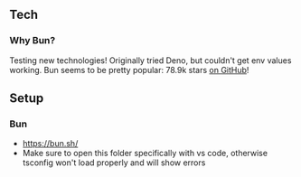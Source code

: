 ## Tech

### Why Bun?

Testing new technologies! Originally tried Deno, but couldn't get env values working. Bun seems to be pretty popular: 78.9k stars [on GitHub](https://github.com/oven-sh/bun)!


## Setup

### Bun

- https://bun.sh/
- Make sure to open this folder specifically with vs code, otherwise tsconfig won't load properly and will show errors
